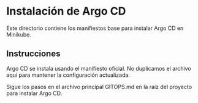# Instalación de Argo CD

Este directorio contiene los manifiestos base para instalar Argo CD en Minikube.

## Instrucciones

Argo CD se instala usando el manifiesto oficial. No duplicamos el archivo aquí para mantener la configuración actualizada.

Sigue los pasos en el archivo principal GITOPS.md en la raíz del proyecto para instalar Argo CD.
